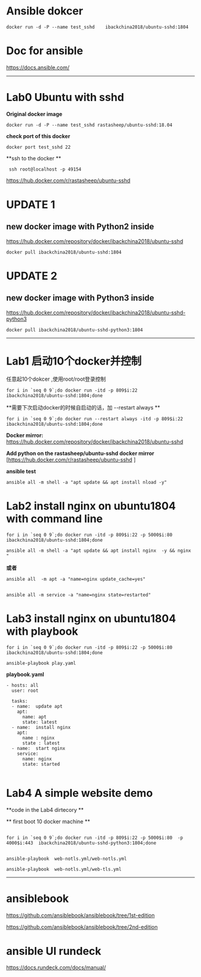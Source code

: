 # Ansible dokcer


```
docker run -d -P --name test_sshd    ibackchina2018/ubuntu-sshd:1804  

```



#  Doc for ansible 
https://docs.ansible.com/



-----------------



# Lab0  Ubuntu with sshd 

**Original docker image**

```
docker run -d -P --name test_sshd rastasheep/ubuntu-sshd:18.04

```
**check port of this docker**

```
docker port test_sshd 22
```
**ssh to the docker **
```
 ssh root@localhost -p 49154
```

https://hub.docker.com/r/rastasheep/ubuntu-sshd   


#  **UPDATE 1**

## new docker image with Python2 inside

https://hub.docker.com/repository/docker/ibackchina2018/ubuntu-sshd

```
docker pull ibackchina2018/ubuntu-sshd:1804
```




#  **UPDATE 2**

## new docker image with Python3 inside

https://hub.docker.com/repository/docker/ibackchina2018/ubuntu-sshd-python3

```
docker pull ibackchina2018/ubuntu-sshd-python3:1804
```




-------



# Lab1 启动10个docker并控制

任意起10个dokcer ,使用root/root登录控制

```
for i in `seq 0 9`;do docker run -itd -p 809$i:22 ibackchina2018/ubuntu-sshd:1804;done

```

**需要下次启动docker的时候自启动的话，加 --restart always **
```
for i in `seq 0 9`;do docker run --restart always -itd -p 809$i:22 ibackchina2018/ubuntu-sshd:1804;done

```



**Docker mirror:**
https://hub.docker.com/repository/docker/ibackchina2018/ubuntu-sshd

**Add python on the rastasheep/ubuntu-sshd docker mirror**
[https://hub.docker.com/r/rastasheep/ubuntu-sshd ]



**ansible test**

```
ansible all -m shell -a "apt update && apt install nload -y" 

```


#  Lab2 install nginx on ubuntu1804 with command line

```
for i in `seq 0 9`;do docker run -itd -p 809$i:22 -p 5000$i:80  ibackchina2018/ubuntu-sshd:1804;done
```

```
ansible all -m shell -a "apt update && apt install nginx  -y && nginx "

```

**或者**


```
ansible all  -m apt -a "name=nginx update_cache=yes" 


ansible all -m service -a "name=nginx state=restarted"

```


#  Lab3 install nginx on ubuntu1804 with playbook

```
for i in `seq 0 9`;do docker run -itd -p 809$i:22 -p 5000$i:80  ibackchina2018/ubuntu-sshd:1804;done
```


```
ansible-playbook play.yaml

```



**playbook.yaml**

```
- hosts: all
  user: root
  
  tasks:
  - name:  update apt
    apt:
      name: apt
      state: latest
  - name:  install nginx 
    apt: 
      name : nginx 
      state : latest
  - name:  start nginx
    service:
      name: nginx
      state: started


```

# Lab4 A simple website demo

**code in the Lab4 dirtecory ** 

** first boot 10 docker machine ** 

```

for i in `seq 0 9`;do docker run -itd -p 809$i:22 -p 5000$i:80  -p 4000$i:443  ibackchina2018/ubuntu-sshd-python3:1804;done

```


```

ansible-playbook  web-notls.yml/web-notls.yml

ansible-playbook  web-notls.yml/web-tls.yml

```


 
 


------------------

# ansiblebook
https://github.com/ansiblebook/ansiblebook/tree/1st-edition


https://github.com/ansiblebook/ansiblebook/tree/2nd-edition


# ansible UI   rundeck 
https://docs.rundeck.com/docs/manual/


